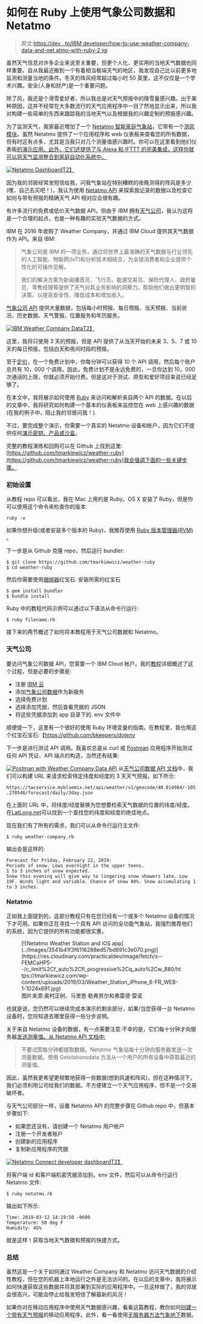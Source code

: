 # 如何在 Ruby 上使用气象公司数据和 Netatmo

> 原文:[https://dev . to/IBM developer/how-to-use-weather-company-data-and-net atmo-with-ruby-2 igj](https://dev.to/ibmdeveloper/how-to-use-weather-company-data-and-netatmo-with-ruby-2igj)

虽然天气信息对许多企业来说至关重要，但更个人化、更实用的当地天气数据也同样重要。自从我最近搬到一个有着相当极端天气的地区，我发现自己比以前更多地监测和测量当地的条件。冬天的阵风经常超过每小时 50 英里，这不仅仅是一个学术兴趣。安全(人身和财产)是一个重要问题。

除了风，我还是个滑雪爱好者，所以我总是对天气预报中的降雪量感兴趣。出于某种原因，这并不经常在大多数流行的天气应用程序中一目了然地显示出来，所以我对构建一些简单的东西来跟踪我的当地天气以及根据我的兴趣定制的预报感兴趣。

为了监测天气，我家最近增加了一个 [Netatmo 智能家庭气象站](https://www.netatmo.com/en-us/weather)，它带有一个[测风模块](https://www.netatmo.com/en-us/weather/weatherstation/accessories#windgauge)。虽然 Netatmo 提供了一个应用程序和 web 仪表板来查看您的所有数据，但有时这有点多，尤其是当我只对几个测量值感兴趣时。你可以在这里看到他们仪表板[的演示应用。此外，它们还提供了与 Alexa 和 IFTTT 的完美集成，这样你就可以将天气监测整合到家庭自动化系统中。](https://my.netatmo.com/app/station?demomode=true)

[![Netatmo Dashboard](../Images/d7f8f2e43ac7cfb96270e47acf436274.png)T2】](https://res.cloudinary.com/practicaldev/image/fetch/s--TqUgzge5--/c_limit%2Cf_auto%2Cfl_progressive%2Cq_auto%2Cw_880/https://tmarkiewicz.com/wp-content/uploads/2019/03/netatmo-dashboard-1024x653.png)

因为我的邻居经常发短信给我，问我气象站在特别糟糕的夜晚测得的阵风是多少(嘿，自己去买吧！)，我认为使用 [Netatmo API](https://dev.netatmo.com/en-US/resources/technical/reference/weatherapi) 来探索我记录的数据以及检查它如何与带有预报的精确天气 API 相对应会很有趣。

有许多流行的免费或低价天气数据 API，但由于 IBM 拥有[天气公司](https://www.ibm.com/weather)，我认为这将是一个合理的起点，也是一种有趣的实验天气数据的方式。

IBM 在 2016 年收购了 Weather Company，并通过 IBM Cloud 提供其天气数据作为 API。来自 IBM:

> 气象公司是 IBM 的一项业务，通过将世界上最准确的天气数据与行业领先的人工智能、物联网(IoT)和分析技术相结合，为全球消费者和企业提供个性化的可操作见解。
> 
> 我们的解决方案为新闻播音员、飞行员、能源交易员、保险代理人、政府雇员、零售经理等提供了天气对其业务影响的洞察力，帮助他们做出更明智的决策，以提高安全性、降低成本和增加收入。

[气象公司 API](https://twcservice.mybluemix.net/rest-api/) 提供大量数据，包括每小时预报、每日预报、当天预报、当前状况、历史数据、天气警报、位置服务和年历服务。

[![IBM Weather Company Data](../Images/9f376e949eab4597312c840dae0c9e85.png)T2】](https://res.cloudinary.com/practicaldev/image/fetch/s--Nus6Cqc_--/c_limit%2Cf_auto%2Cfl_progressive%2Cq_auto%2Cw_880/https://tmarkiewicz.com/wp-content/uploads/2019/03/IBM-Weather-Company.jpg)

这里，我将只使用 3 天的预报，但是 API 提供了从当天开始的未来 3、5、7 或 10 天的每日预报，包括白天和夜间时段的预报。

至于[定价](https://cloud.ibm.com/catalog/services/weather-company-data)，在一个免费计划中，你每分钟可以获得 10 个 API 调用，然后每个账户总共有 10，000 个调用。因此，免费计划不是永远免费的，一旦你达到 10，000 次通话的上限，你就必须开始付费。但是这对于测试、原型和爱好项目来说已经足够了。

在本文中，我将展示如何使用 [Ruby](https://www.ruby-lang.org/en/) 来访问和解析来自两个 API 的数据。在以后的文章中，我将研究如何构建一个基本的仪表板来监控您在 web 上感兴趣的数据(在我的例子中，阻止我的邻居问我！).

不过，要完成整个演示，你需要一个真实的 Netatmo 设备和帐户，因为它们不提供任何[演示密钥、产品或沙盒](https://dev.netatmo.com/resources/technical/support/helpcenter)。

完整的教程演练和回购可以在 Github 上找到这里:[https://github.com/tmarkiewicz/weather-ruby](https://github.com/tmarkiewicz/weather-ruby)我会强调下面的一些关键步骤。

### [](#initial-setup)初始设置

从教程 repo 可以看出，我在 Mac 上用的是 Ruby。OS X 安装了 Ruby，但是你可以使用这个命令来检查你的版本:

```
ruby -v 
```

如果你想升级(或者安装多个版本的 Ruby)，我推荐使用 [Ruby 版本管理器(RVM)](https://rvm.io/) 。

下一步是从 Github 克隆 repo，然后运行 bundler:

```
$ git clone https://github.com/tmarkiewicz/weather-ruby
$ cd weather-ruby 
```

然后你需要使用[捆绑器](https://bundler.io/)红宝石:
安装所需的红宝石

```
$ gem install bundler
$ bundle install 
```

Ruby 中的教程代码示例可以通过以下语法从命令行运行:

```
$ ruby filename.rb 
```

接下来的两节概述了如何将本教程用于天气公司数据和 Netatmo。

### [](#weather-company)天气公司

要访问气象公司数据 API，您需要一个 IBM Cloud 帐户。我的[教程](https://github.com/tmarkiewicz/weather-ruby)详细概述了这个过程，但是必要的步骤是:

*   注册 [IBM 云](https://cloud.ibm.com)
*   添加[气象公司数据](https://cloud.ibm.com/catalog/services/weather-company-data)作为新服务
*   选择免费计划
*   选择添加凭据，然后查看凭据的 JSON
*   将这些凭据添加到 app 目录下的. env 文件中

顺便提一下，这里有一个很好的使用 Ruby 环境变量的指南。在教程里，我也用这个红宝石宝石:【https://github.com/bkeepers/dotenv

下一步是进行测试 API 调用。我喜欢总是从 curl 或 [Postman](https://www.getpostman.com/) 应用程序开始测试任何 API 凭证、API 端点的构造，当然还有结果:

[![Postman with Weather Company Data API](../Images/8708bc7cfdcedff74efbfa2e2fe1cfc5.png)](https://res.cloudinary.com/practicaldev/image/fetch/s--oxTgIKcZ--/c_limit%2Cf_auto%2Cfl_progressive%2Cq_auto%2Cw_880/https://tmarkiewicz.com/wp-content/uploads/2019/03/postman-weather-company-data-api-1024x653.png) 从[天气公司数据 API 文档](https://twcservice.mybluemix.net/rest-api/)中，我们可以构建 URL 来请求检索特定纬度和经度的 3 天天气预报，如下所示:

`https://twcservice.mybluemix.net/api/weather/v1/geocode/40.014984/-105.270546/forecast/daily/3day.json`

在上面的 URL 中，将纬度/经度替换为您想要检索天气数据的位置的纬度/经度。在[LatLong.net](https://www.latlong.net/)可以找到一个查找您的纬度和经度的绝佳地点。

现在我们有了所有的需求，我们可以从命令行运行主文件:

```
$ ruby weather-company.rb 
```

输出会是这样的:

```
Forecast for Friday, February 22, 2019:
Periods of snow. Lows overnight in the upper teens.
1 to 3 inches of snow expected.
Snow this evening will give way to lingering snow showers late. Low 19F. Winds light and variable. Chance of snow 80%. Snow accumulating 1 to 3 inches. 
```

### [](#netatmo)Netatmo

正如我上面提到的，这部分教程只有在您已经有一个或多个 Netatmo 设备的情况下才可用。如果你正在寻找一个具有 API 访问的全功能气象站，我强烈推荐他们的系统，因为它提供的所有功能都很实惠。

<figure>[![Netatmo Weather Station and iOS app](../Images/3541b41f3f6116288ed57bd891c3e070.png)](https://res.cloudinary.com/practicaldev/image/fetch/s--FEMCaHP5--/c_limit%2Cf_auto%2Cfl_progressive%2Cq_auto%2Cw_880/https://tmarkiewicz.com/wp-content/uploads/2019/03/Weather_Station_iPhone_6-FR_WEB-1-1024x691.jpg) 

<figcaption>图片来源:奥村正树、马里恩·勒弗劳尔和弗雷德·雷诺</figcaption>

</figure>

也就是说，您仍然可以继续完成本演示的剩余部分，如果/当您获得一台 Netatmo 设备时，您将知道去哪里获得一些分步说明。

关于来自 Netatmo 设备的数据，有一点需要注意:不幸的是，它们每十分钟才向服务器[发送测量值。从 Netatmo API 文档中:](https://dev.netatmo.com/resources/technical/guides/ratelimits)

> 不要试图每分钟都提取数据。Netatmo 气象站每十分钟向服务器发送一次测量数据。使用 Getstationsdata 方法从一个用户的所有设备中获取最近的测量值。

因此，虽然我更希望更频繁地获得一些数据(想到风速和阵风)，但在这种情况下，我们必须利用公司给我们的数据。不方便建立一个天气应用程序，但不是一个交易破坏者。

与天气公司部分一样，设置 Netatmo API 的完整步骤在 Github repo 中，但基本步骤如下:

*   如果您还没有，请创建一个 Netatmo 用户帐户
*   注册一个开发者账户
*   创建新的应用程序
*   复制新应用程序的凭据

[![Netatmo Connect developer dashboard](../Images/ce6d74ab2fb13aa28b46e0eb70e7c18d.png)T2】](https://res.cloudinary.com/practicaldev/image/fetch/s--r1swyoOs--/c_limit%2Cf_auto%2Cfl_progressive%2Cq_auto%2Cw_880/https://tmarkiewicz.com/wp-content/uploads/2019/03/netatmo-connect-dashboard-3-1024x653.png)

将客户端 id 和客户端机密凭据添加到。env 文件，然后可以从命令行运行 Netatmo 文件:

```
$ ruby netatmo.rb 
```

输出如下所示:

```
Time: 2019-03-12 14:19:50 -0600
Temperature: 50 deg F
Humidity: 45% 
```

就是这样！获取当地天气数据和预报的快捷方式。

### [](#summary)总结

虽然这是一个关于如何通过 Weather Company 和 Netatmo 访问天气数据的介绍性教程，但在您的机器上本地运行之外是无法访问的。在以后的文章中，我将展示如何快速获取这些数据并将其部署到实际的应用程序中。一旦这样做了，我的邻居会很高兴，可能会停止给我发短信了解最新的风况！

如果你对在移动应用程序中使用天气数据感兴趣，看看这篇教程，教你如何[创建一个带有天气预报](https://ibm.biz/BdzFna)的移动应用程序。此外，看一看使用[无服务器方法气象地下](https://ibm.biz/BdzFnL)数据。